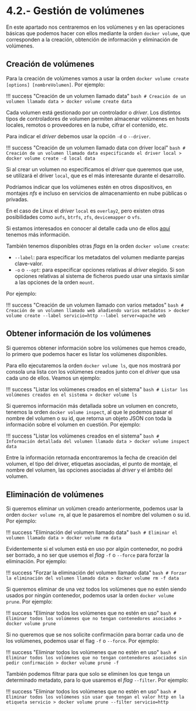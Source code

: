 # 4.2.- Gestión de volúmenes

En este apartado nos centraremos en los volúmenes y en las operaciones básicas que podemos hacer con ellos mediante la orden `docker volume`, que corresponden a la creación, obtención de información y eliminación de volúmenes.

## Creación de volúmenes

Para la creación de volúmenes vamos a usar la orden `docker volume create [options] [nombreVolumen]`. Por ejemplo:

!!! success "Creación de un volumen llamado data"
    ```bash
    # Creación de un volumen llamado data
    > docker volume create data
    ```

Cada volumen está gestionado por un controlador o *driver*. Los distintos tipos de controladores de volumen permiten almacenar volúmenes en hosts locales, remotos o proveedores en la nube, cifrar el contenido, etc.

Para indicar el *driver* debemos usar la opción `-d` o `--driver`.

!!! success "Creación de un volumen llamado data con driver local"
    ```bash
    # Creación de un volumen llamado data especificando el driver local
    > docker volume create -d local data
    ```

Si al crear un volumen no especificamos el *driver* que queremos que use, se utilizará el driver `local`, que es el más interesante durante el desarrollo. 

Podríamos indicar que los volúmenes estén en otros dispositivos, en montajes *nfs* e incluso en servicios de almacenamiento en nube públicas o privadas.

En el caso de Linux el *driver* `local` es `overlay2`, pero existen otras posibilidades como `aufs`, `btrfs`, `zfs`, `devicemapper` o `vfs`. 

Si estamos interesados en conocer al detalle cada uno de ellos [aquí](https://docs.docker.com/storage/storagedriver/) tenemos más información.

También tenemos disponibles otras *flags* en la orden `docker volume create`:

- `--label`: para especificar los metadatos del volumen mediante parejas clave-valor.
- `-o` o `--opt`: para especificar opciones relativas al *driver* elegido. Si son opciones relativas al sistema de ficheros puedo usar una sintaxis similar a las opciones de la orden `mount`.

Por ejemplo:

!!! success "Creación de un volumen llamado con varios metados"
    ```bash
    # Creación de un volumen llamado web añadiendo varios metadatos
    > docker volume create --label servicio=http --label server=apache web
    ```

## Obtener información de los volúmenes

Si queremos obtener información sobre los volúmenes que hemos creado, lo primero que podemos hacer es listar los volúmenes disponibles.

Para ello ejecutaremos la orden `docker volume ls`, que nos mostrará por consola una lista con los volúmenes creados junto con el *driver* que usa cada uno de ellos. Veamos un ejemplo:

!!! success "Listar los volúmenes creados en el sistema"
    ```bash
    # Listar los volúmenes creados en el sistema
    > docker volume ls
    ```

Si queremos información más detallada sobre un volumen en concreto, tenemos la orden `docker volume inspect`, al que le podemos pasar el nombre del volumen o su id, que retorna un objeto JSON con toda la información sobre el volumen en cuestión. Por ejemplo:

!!! success "Listar los volúmenes creados en el sistema"
    ```bash
    # Información detallada del volumen llamado data
    > docker volume inspect data 
    ```

Entre la información retornada encontraremos la fecha de creación del volumen, el tipo del driver, etiquetas asociadas, el punto de montaje, el nombre del volumen, las opciones asociadas al *driver* y el ámbito del volumen.

## Eliminación de volúmenes

Si queremos eliminar un volúmen creado anteriormente, podemos usar la orden `docker volume rm`, al que le pasaremos el nombre del volumen o su id. Por ejemplo:

!!! success "Eliminación del volumen llamado data"
    ```bash
    # Eliminar el volumen llamado data
    > docker volume rm data 
    ```

Evidentemente si el volumen está en uso por algún contenedor, no podrá ser borrado, a no ser que usemos el *flag* `-f` o `--force` para forzar la eliminación. Por ejemplo:

!!! success "Forzar la eliminación del volumen llamado data"
    ```bash
    # Forzar la eliminación del volumen llamado data
    > docker volume rm -f data 
    ```

Si queremos eliminar de una vez todos los volúmenes que no estén siendo usados por ningún contenedor, podemos usar la orden `docker volume prune`. Por ejemplo:

!!! success "Eliminar todos los volúmenes que no estén en uso"
    ```bash
    # Eliminar todos los volúmenes que no tengan contenedores asociados
    > docker volume prune
    ```

Si no queremos que se nos solicite confirmación para borrar cada uno de los volúmenes, podemos usar el flag `-f` o `--force`. Por ejemplo:

!!! success "Eliminar todos los volúmenes que no estén en uso"
    ```bash
    # Eliminar todos los volúmenes que no tengan contenedores asociados sin pedir confirmación
    > docker volume prune -f
    ```

También podemos filtrar para que solo se eliminen los que tenga un determinado metadato, para lo que usaremos el *flag* `--filter`. Por ejemplo:

!!! success "Eliminar todos los volúmenes que no estén en uso"
    ```bash
    # Eliminar todos los volúmenes sin usar que tengan el valor http en la etiqueta servicio
    > docker volume prune --filter servicio=http
    ```
